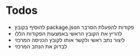 # Todos

- להוסיף בקובץ package.json פקודות להפעלת הסרבר
- להריץ את הקובץ הראשי באמצעות הפקודות הללו
- ליצור נתב ראשי ולקשר אותו לקובץ הכניסה המרכזי
- לבדוק את הנתב המרכזי
